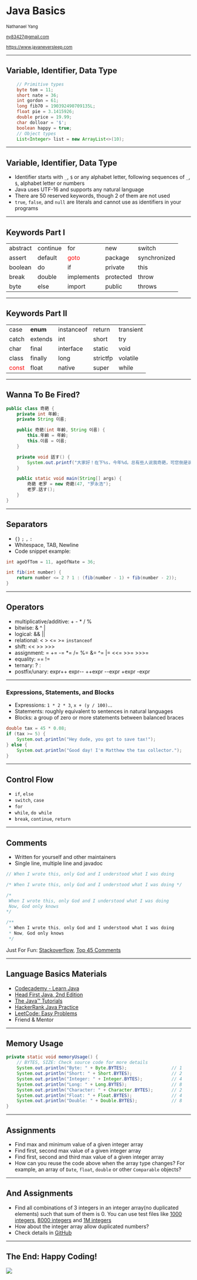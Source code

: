 # Java Basics

<small>Nathanael Yang</small>

<small>ny83427@gmail.com</small>

<small>https://www.javaneversleep.com</small>

---

## Variable, Identifier, Data Type
```java
    // Primitive types
    byte tom = 11;
    short nate = 36;
    int gordon = 61;
    long fib70 = 190392490709135L;
    float pie = 3.1415926;
    double price = 19.99;
    char dolloar = '$';
    boolean happy = true;
    // Object types
    List<Integer> list = new ArrayList<>(10);
```

---

## Variable, Identifier, Data Type
* Identifier starts with `_`, `$` or any alphabet letter, following sequences of `_`, `$`, alphabet letter or numbers
* Java uses UTF-16 and supports any natural language
* There are 50 reserved keywords, though 2 of them are not used
* `true`, `false`, and `null` are literals and cannot use as identifiers in your programs

---

## Keywords Part I
<table>
<tr><td>abstract</td><td>continue</td><td>for</td><td>new</td><td>switch</td></tr>
<tr><td>assert</td><td>default</td><td><font color=red>goto</font></td><td>package</td><td>synchronized</td></tr>
<tr><td>boolean</td><td>do</td><td>if</td><td>private</td><td>this</td></tr>
<tr><td>break</td><td>double</td><td>implements</td><td>protected</td><td>throw</td></tr>
<tr><td>byte</td><td>else</td><td>import</td><td>public</td><td>throws</td></tr>
</table>

---

## Keywords Part II
<table>
<tr><td>case</td><td><strong>enum</strong></td><td>instanceof</td><td>return</td><td>transient</td></tr>
<tr><td>catch</td><td>extends</td><td>int</td><td>short</td><td>try</td></tr>
<tr><td>char</td><td>final</td><td>interface</td><td>static</td><td>void</td></tr>
<tr><td>class</td><td>finally</td><td>long</td><td>strictfp</td><td>volatile</td></tr>
<tr><td><font color=red>const</font></td><td>float</td><td>native</td><td>super</td><td>while</td></tr>
</table>

---

## Wanna To Be Fired?
```java
public class 奇葩 {
    private int 年齡;
    private String 이름;

    public 奇葩(int 年齡, String 이름) {
        this.年齡 = 年齡;
        this.이름 = 이름;
    }

    private void 話す() {
        System.out.printf("大家好！在下%s，今年%d。总有些人说我奇葩，可您倒是说说，我哪里奇葩啦？", this.이름, this.年齡);
    }

    public static void main(String[] args) {
        奇葩 老罗 = new 奇葩(47, "罗永浩");
        老罗.話す();
    }
}
```

---

## Separators
* `{}`  `;`  `,`  `:`
* Whitespace, TAB, Newline
* Code snippet example:  

```java
int ageOfTom = 11, ageOfNate = 36;

int fib(int number) {
    return number <= 2 ? 1 : (fib(number - 1) + fib(number - 2));
}
```

---

## Operators
* multiplicative/additive: + - * / %
* bitwise: &  ^  |
* logical: &&  ||
* relational: < > <= >= `instanceof`
* shift: <<  >>  >>>
* assignment: = += -= *= /= %= &= ^= |= <<= >>= >>>=
* equality: ==  !=
* ternary: ?  :
* postfix/unary: expr++  expr-- ++expr  --expr +expr -expr

---

### Expressions, Statements, and Blocks
* Expressions: `1 * 2 * 3`, `x + (y / 100)`...
* Statements: roughly equivalent to sentences in natural languages
* Blocks: a group of zero or more statements between balanced braces

```java
double tax = 45 * 0.08;
if (tax >= 5) {
    System.out.println("Hey dude, you got to save tax!");
} else {
    System.out.println("Good day! I'm Matthew the tax collector.");
}
```

---

## Control Flow
* `if`, `else`
* `switch`, `case`
* `for`
* `while`, `do while`
* `break`, `continue`, `return`

---

## Comments
* Written for yourself and other maintainers
* Single line, multiple line and javadoc

```java
// When I wrote this, only God and I understood what I was doing

/* When I wrote this, only God and I understood what I was doing */

/*
 When I wrote this, only God and I understood what I was doing
 Now, God only knows
*/

/**
 * When I wrote this, only God and I understood what I was doing
 * Now, God only knows
 */

```
Just For Fun: [Stackoverflow](https://stackoverflow.com/questions/184618/what-is-the-best-comment-in-source-code-you-have-ever-encountered), [Top 45 Comments](https://loudprogrammer.net/best-comments-in-source-code-i-ever-encountered/)

---

## Language Basics Materials
* [Codecademy - Learn Java](https://www.codecademy.com/courses/learn-java)
* [Head First Java, 2nd Edition](https://amzn.to/2CWGMWT)
* [The Java™ Tutorials](https://docs.oracle.com/javase/tutorial/java/nutsandbolts/index.html)
* [HackerRank Java Practice](https://www.hackerrank.com/domains/java)
* [LeetCode: Easy Problems](https://leetcode.com/problemset/algorithms/?difficulty=Easy)
* Friend & Mentor

---

## Memory Usage
```java
private static void memoryUsage() {
    // BYTES, SIZE: Check source code for more details
    System.out.println("Byte: " + Byte.BYTES);                 // 1
    System.out.println("Short: " + Short.BYTES);               // 2
    System.out.println("Integer: " + Integer.BYTES);           // 4
    System.out.println("Long: " + Long.BYTES);                 // 8
    System.out.println("Character: " + Character.BYTES);       // 2
    System.out.println("Float: " + Float.BYTES);               // 4
    System.out.println("Double: " + Double.BYTES);             // 8
}
```

---

## Assignments
* Find max and minimum value of a given integer array
* Find first, second max value of a given integer array
* Find first, second and third max value of a given integer array
* How can you reuse the code above when the array type changes? For example, an array of `Date`, `float`, `double` or other `Comparable` objects?

---

## And Assignments
* Find all combinations of 3 integers in an integer array(no duplicated elements) such that sum of them is 0. You can use test files like [1000 integers](https://algs4.cs.princeton.edu/14analysis/1Kints.txt), [8000 integers](https://algs4.cs.princeton.edu/14analysis/8Kints.txt) and [1M integers](https://algs4.cs.princeton.edu/14analysis/1Mints.txt)
* How about the integer array allow duplicated numbers?
* Check details in [GitHub](https://github.com/ny83427/java-tutorial/blob/master/chapter2/assignments.md)

---

## The End: Happy Coding!
![](happy-coding.jpg)<!-- .element width="80%" height="65%" -->